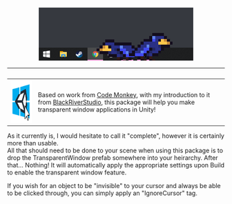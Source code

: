 <p align="center">
  <img src="https://github.com/Jordy3D/Overplay/blob/main/TaskbarBirds.png">
</p>

|<img width=150 height=0/>| |
|-|-|
<img src="https://github.com/Jordy3D/Overplay/blob/main/Assets/overPlay/UI/Icons/overPlay%20Icon.png" width="100" height="100">  |  Based on work from [Code Monkey](https://www.youtube.com/channel/UCFK6NCbuCIVzA6Yj1G_ZqCg), with my introduction to it from [BlackRiverStudio](https://github.com/BlackRiverStudio), this package will help you make transparent window applications in Unity!

As it currently is, I would hesitate to call it "complete", however it is certainly more than usable.  
All that should need to be done to your scene when using this package is to drop the TransparentWindow prefab somewhere into your heirarchy. After that... Nothing! It will automatically apply the appropriate settings upon Build to enable the transparent window feature.  

If you wish for an object to be "invisible" to your cursor and always be able to be clicked through, you can simply apply an "IgnoreCursor" tag.

